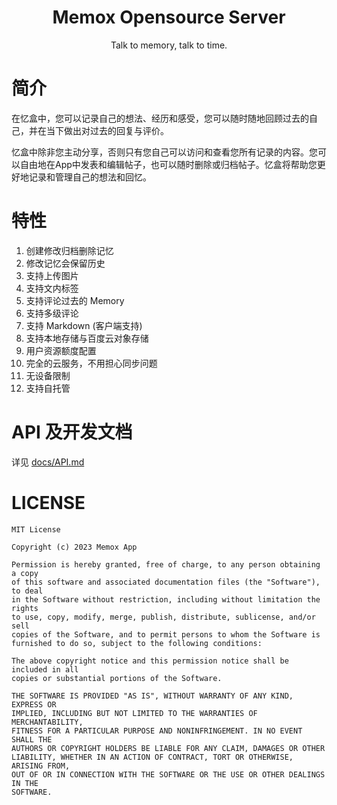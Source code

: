 <center>
<h1>Memox Opensource Server</h1>

Talk to memory, talk to time.
</center>

# 简介

在忆盒中，您可以记录自己的想法、经历和感受，您可以随时随地回顾过去的自己，并在当下做出对过去的回复与评价。

忆盒中除非您主动分享，否则只有您自己可以访问和查看您所有记录的内容。您可以自由地在App中发表和编辑帖子，也可以随时删除或归档帖子。忆盒将帮助您更好地记录和管理自己的想法和回忆。

# 特性

1. 创建修改归档删除记忆
2. 修改记忆会保留历史
3. 支持上传图片
4. 支持文内标签
5. 支持评论过去的 Memory
6. 支持多级评论
7. 支持 Markdown (客户端支持)
8. 支持本地存储与百度云对象存储
9. 用户资源额度配置
10. 完全的云服务，不用担心同步问题
11. 无设备限制
12. 支持自托管


# API 及开发文档

详见 [docs/API.md](docs/API.md)

# LICENSE

```
MIT License

Copyright (c) 2023 Memox App

Permission is hereby granted, free of charge, to any person obtaining a copy
of this software and associated documentation files (the "Software"), to deal
in the Software without restriction, including without limitation the rights
to use, copy, modify, merge, publish, distribute, sublicense, and/or sell
copies of the Software, and to permit persons to whom the Software is
furnished to do so, subject to the following conditions:

The above copyright notice and this permission notice shall be included in all
copies or substantial portions of the Software.

THE SOFTWARE IS PROVIDED "AS IS", WITHOUT WARRANTY OF ANY KIND, EXPRESS OR
IMPLIED, INCLUDING BUT NOT LIMITED TO THE WARRANTIES OF MERCHANTABILITY,
FITNESS FOR A PARTICULAR PURPOSE AND NONINFRINGEMENT. IN NO EVENT SHALL THE
AUTHORS OR COPYRIGHT HOLDERS BE LIABLE FOR ANY CLAIM, DAMAGES OR OTHER
LIABILITY, WHETHER IN AN ACTION OF CONTRACT, TORT OR OTHERWISE, ARISING FROM,
OUT OF OR IN CONNECTION WITH THE SOFTWARE OR THE USE OR OTHER DEALINGS IN THE
SOFTWARE.
```